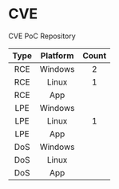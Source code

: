 # CVE

CVE PoC Repository

| Type  | Platform | Count |
| :---: | :---:    | :---: |
| RCE   | Windows  | 2 |
| RCE   | Linux    | 1 |
| RCE   | App      | |
| LPE   | Windows  | |
| LPE   | Linux    | 1 |
| LPE   | App      | |
| DoS   | Windows  | |
| DoS   | Linux    | |
| DoS   | App      | |